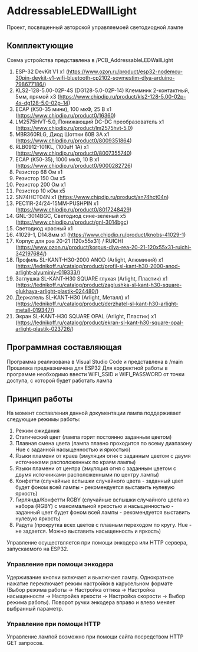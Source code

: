 # AddressableLEDWallLight
 Проект, посвященный авторской управляемоей светодиодной лампе

## Комплектующие
Схема устройства представлена в /PCB_AddressableLEDWallLight

1. ESP-32 DevKit V1 x1 (https://www.ozon.ru/product/esp32-nodemcu-30pin-devkit-v1-wifi-bluetooth-cp2102-sovmestim-dlya-arduino-798677186/)
2. KLS2-128-5.00-02P-4S (DG128-5.0-02P-14) Клеммник 2-контактный, 5мм, прямой x3 (https://www.chipdip.ru/product/kls2-128-5.00-02p-4s-dg128-5.0-02p-14)
3. ECAP (К50-35 мини), 100 мкФ, 25 В x1 (https://www.chipdip.ru/product0/16360)
4. LM2575HVT-5.0, Понижающий DC-DC преобразователь x1 (https://www.chipdip.ru/product/lm2575hvt-5.0)
5. MBR360RLG, Диод Шоттки 60В 3А x1 (https://www.chipdip.ru/product0/8009351864)
6. RLB0912-101KL, (100uH 1A) x1 (https://www.chipdip.ru/product0/8007355740)
7. ECAP (К50-35), 1000 мкФ, 10 В x1 (https://www.chipdip.ru/product0/9000282726)
8. Резистор 68 Ом x1
9. Резистор 150 Ом x5
10. Резистор 200 Ом x1
11. Резистор 10 кОм x5
12. SN74HCT04N x1 (https://www.chipdip.ru/product/sn74hct04n)
13. PEC11R-24/24-15MM-PUSHPIN x1 (https://www.chipdip.ru/product0/8017248429)
14. GNL-3014BGC, Светодиод сине-зеленый x5 (https://www.chipdip.ru/product/gnl-3014bgc)
15. Светодиод красный x1
16. 41029-1, D14.8мм x1 (https://www.chipdip.ru/product/knobs-41029-1)
17. Корпус для рэа 20-21 (120x55x31) / RUICHI (https://www.ozon.ru/product/korpus-dlya-rea-20-21-120x55x31-ruichi-342197684/)
18. Профиль SL-KANT-H30-2000 ANOD (Arlight, Алюминий) x1 (https://lednikoff.ru/catalog/product/profil-sl-kant-h30-2000-anod-arlight-alyuminiy-019333/)
19. Заглушка SL-KANT-H30 SQUARE глухая (Arlight, Пластик) x1 (https://lednikoff.ru/catalog/product/zaglushka-sl-kant-h30-square-glukhaya-arlight-plastik-024480/)
20. Держатель SL-KANT-H30 (Arlight, Металл) x1 (https://lednikoff.ru/catalog/product/derzhatel-sl-kant-h30-arlight-metall-019347/)
21. Экран SL-KANT-H30 SQUARE OPAL (Arlight, Пластик) x1 (https://lednikoff.ru/catalog/product/ekran-sl-kant-h30-square-opal-arlight-plastik-023726/)

## Программная составляющая
Программа реализована в Visual Studio Code и представлена в /main
Прошивка предназначена для ESP32
Для корректной работы в программе необходимо ввести WIFI_SSID и WIFI_PASSWORD от точки доступа, с которой будет работать лампа

## Принцип работы
На момент составления данной документации лампа поддерживает следующие режимы работы:
1. Режим ожидания
2. Статический цвет (лампа горит постоянно заданным цветом)
3. Плавная смена цвета (лампа плавно проходится по всему диапазону Hue с заданной насыщенностью и яркостью)
4. Языки пламени от краев (эмуляция огня с заданным цветом с двумя источниками расположенных по краям лампы)
5. Языки пламени от центра (эмуляция огня с заданным цветом с двумя источниками расположенными по центру лампы)
6. Конфетти (случайные вспышки случайного цвета - заданный цвет будет фоном всей лампы - рекомендуется выставить нулевую яркость)
7. Гирлянда/Конфетти RGBY (случайные вспышки случайного цвета из набора (RGBY) с максимальной яркостью и насыщенностью - заданный цвет будет фоном всей лампы - рекомендуется выставить нулевую яркость)
8. Радуга (прокрутка всех цветов с плавным переходом по кругу. Hue - не задается. Можно выставить насыщенность и яркость)

Управление осуществляется при помощи энкодера или HTTP сервера, запускаемого на ESP32.
### Управление при помощи энкодера
Удерживание кнопки включает и выключает лампу. Однократное нажатие переключает режим настройки в карусельном формате (Выбор режима работы -> Настройка оттнка -> Настройка насыщенности -> Настройка яркости -> Настройка скорости -> Выбор режима работы).
Поворот ручки энкодера вправо и влево меняет выбранный параметр.

### Управление при помощи HTTP
Управление лампой возможно при помощи сайта посредством HTTP GET запросов.
